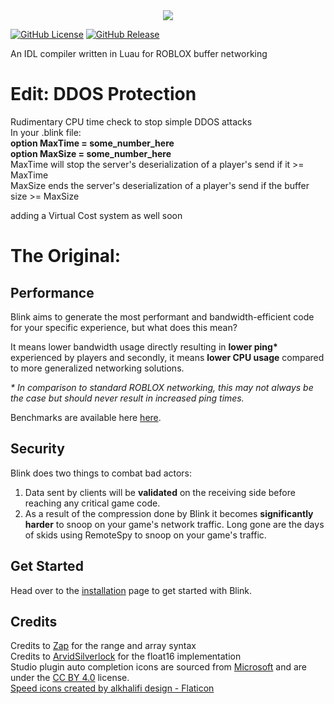 <div align="center">
  <img src="./docs/public/Logo.png" class="center">
</div>

[![GitHub License](https://img.shields.io/github/license/1Axen/blink?style=flat-square&color=%23a350af)](LICENSE)
[![GitHub Release](https://img.shields.io/github/v/release/1Axen/blink?style=flat-square&color=%23a350af)](https://github.com/1Axen/blink/releases/latest)

An IDL compiler written in Luau for ROBLOX buffer networking


# Edit: DDOS Protection
Rudimentary CPU time check to stop simple DDOS attacks  
In your .blink file:  
**option MaxTime = some_number_here**  
**option MaxSize = some_number_here**  
MaxTime will stop the server's deserialization of a player's send if it >= MaxTime  
MaxSize ends the server's deserialization of a player's send if the buffer size >= MaxSize  

adding a Virtual Cost system as well soon


# The Original:
## Performance
Blink aims to generate the most performant and bandwidth-efficient code for your specific experience, but what does this mean?  

It means lower bandwidth usage directly resulting in **lower ping\*** experienced by players and secondly, it means **lower CPU usage** compared to more generalized networking solutions.

*\* In comparison to standard ROBLOX networking, this may not always be the case but should never result in increased ping times.*

Benchmarks are available here [here](./benchmark/Benchmarks.md).

## Security
Blink does two things to combat bad actors:
1. Data sent by clients will be **validated** on the receiving side before  reaching any critical game code.
2. As a result of the compression done by Blink it becomes **significantly harder** to snoop on your game's network traffic. Long gone are the days of skids using RemoteSpy to snoop on your game's traffic.

## Get Started
Head over to the [installation](https://1axen.github.io/blink/getting-started/1-installation) page to get started with Blink.

## Credits
Credits to [Zap](https://zap.redblox.dev/) for the range and array syntax  
Credits to [ArvidSilverlock](https://github.com/ArvidSilverlock) for the float16 implementation  
Studio plugin auto completion icons are sourced from [Microsoft](https://github.com/microsoft/vscode-icons) and are under the [CC BY 4.0](https://github.com/microsoft/vscode-icons/blob/main/LICENSE) license.  
<a href="https://www.flaticon.com/free-icons/speed" title="speed icons">Speed icons created by alkhalifi design - Flaticon</a>
